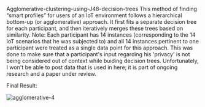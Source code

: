 Agglomerative-clustering-using-J48-decision-trees
This method of finding “smart profiles” for users of an IoT environment follows a hierarchical bottom-up (or agglomerative) approach. It first fits a separate decision tree for each participant, and then iteratively merges these trees based on similarity.
Note: Each participant has 14 instances (corresponding to the 14 IoT scenarios that he was subjected to) and all 14 instances pertinent to one participant were treated as a single data point for this approach. This was done to make sure that a participant's input regarding his 'privacy' is not being considered out of context while buiding decision trees.
Unfortunately, I won't be able to post data that is used in here; it is part of ongoing research and a paper under review.

Final Result:

![agglomerative-4](https://user-images.githubusercontent.com/24614382/32467413-80d6758c-c318-11e7-861f-89f91ce8da9b.jpg)
